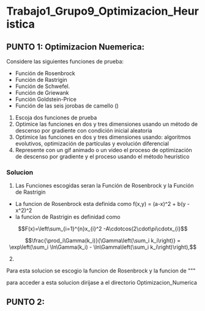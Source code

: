 # Trabajo1_Grupo9_Optimizacion_Heuristica

## PUNTO 1:  Optimizacion Nuemerica:
Considere las siguientes funciones de prueba:

* Función de Rosenbrock
* Función de Rastrigin
* Función de Schwefel.
* Función de Griewank
* Función Goldstein-Price
* Función de las seis jorobas de camello ()

1. Escoja dos funciones de prueba
2. Optimice las funciones en dos y tres dimensiones usando un método de descenso por gradiente con condición inicial aleatoria
3. Optimice las funciones en dos y tres dimensiones usando: algoritmos evolutivos, optimización de partículas y evolución diferencial
4. Represente con un gif animado o un video el proceso de optimización de descenso por gradiente y el proceso usando el método heurístico
 
### Solucion

1. Las Funciones escogidas seran la Función de Rosenbrock y la Función de Rastrigin
* La funcion de Rosenbrock esta definida como f(x,y) = (a-x)^2 + b(y - x^2)^2
* la funcion de Rastrigin es definidad como 
```math
F(x)=\left\sum_{i=1}^{n}x_{i}^2 -A\cdotcos(2\cdot\pi\cdotx_{i}
```

```math
\frac{\prod_i\Gamma(k_i)}{\Gamma\left(\sum_i k_i\right)}
= \exp\left(\sum_i \ln\Gamma(k_i) - \ln\Gamma\left(\sum_i k_i\right)\right),
```
2. 
Para esta solucion se escogio la funcion de Rosenbrock y la funcion de  """ 

para acceder a esta solucion dirijase a el directorio Optimizacion_Numerica


## PUNTO 2: